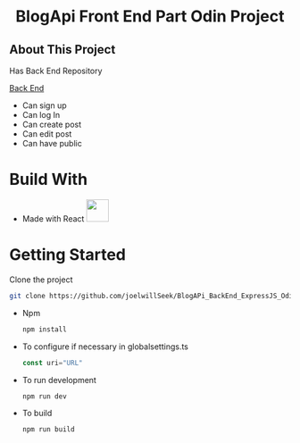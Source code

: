 <h1 align="center" >BlogApi Front End Part Odin Project</h1>

<h2>About This Project</h2>
<p>Has Back End Repository</p>
<a href="https://github.com/joelwillSeek/BlogAPi_BackEnd_ExpressJS_OdinProject">Back End</a>
<ul>
 <li>
   Can sign up 
 </li>
  <li>
    Can log In
  </li>

  <li>
    Can create post
  </li>
  <li>
    Can edit post
  </li>

  <li>
    Can have public
  </li>
</ul>

<h1>Build With</h1>
<ul>
   <li>Made with React <img width="40px" src="https://upload.wikimedia.org/wikipedia/commons/thumb/a/a7/React-icon.svg/2300px-React-icon.svg.png"/></li> 
  
</ul>

<h1> Getting Started </h1>
<p>Clone the project </p>

```bash
git clone https://github.com/joelwillSeek/BlogAPi_BackEnd_ExpressJS_OdinProject
```
<ul>
  <li>Npm</li>

```bash
npm install
```

<li>To configure if necessary in globalsettings.ts</li>

```typescript
const uri="URL"
```

<li>To run development</li>

```bash
npm run dev
```

<li>To build</li>

```bash
npm run build
```
</ul>
